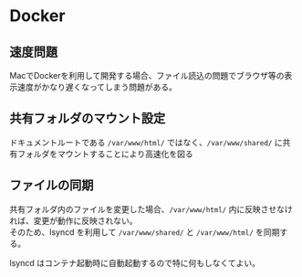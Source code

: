 # Docker

## 速度問題

MacでDockerを利用して開発する場合、ファイル読込の問題でブラウザ等の表示速度がかなり遅くなってしまう問題がある。

## 共有フォルダのマウント設定

ドキュメントルートである `/var/www/html/` ではなく、`/var/www/shared/` に共有フォルダをマウントすることにより高速化を図る


## ファイルの同期

共有フォルダ内のファイルを変更した場合、`/var/www/html/` 内に反映させなければ、変更が動作に反映されない。  
そのため、lsyncd を利用して `/var/www/shared/` と `/var/www/html/` を同期する。


lsyncd はコンテナ起動時に自動起動するので特に何もしなくてよい。
